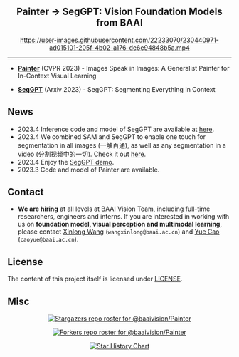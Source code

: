 <div align="center">

<h2>Painter  → SegGPT: Vision Foundation Models from BAAI</h2>

https://user-images.githubusercontent.com/22233070/230440971-ad015101-205f-4b02-a176-de6e94848b5a.mp4


</div>

---


- [**Painter**](Painter) (CVPR 2023) - Images Speak in Images: A Generalist Painter for In-Context Visual Learning

- [**SegGPT**](SegGPT) (Arxiv 2023) - SegGPT: Segmenting Everything In Context


## News
- 2023.4 Inference code and model of SegGPT are available at [here](SegGPT/SegGPT_inference/README.md).
- 2023.4 We combined SAM and SegGPT to enable one touch for segmentation in all images (一触百通), as well as any segmentation in a video (分割视频中的一切). Check it out [here](https://huggingface.co/spaces/BAAI/SegGPT).
- 2023.4 Enjoy the [SegGPT demo](https://huggingface.co/spaces/BAAI/SegGPT).
- 2023.3 Code and model of Painter are available.

## Contact
- **We are hiring** at all levels at BAAI Vision Team, including full-time researchers, engineers and interns. 
If you are interested in working with us on **foundation model, visual perception and multimodal learning**, please contact [Xinlong Wang](https://www.xloong.wang/) (`wangxinlong@baai.ac.cn`) and [Yue Cao](http://yue-cao.me/) (`caoyue@baai.ac.cn`).



## License

The content of this project itself is licensed under [LICENSE](LICENSE).


## Misc

<div align="center">

[![Stargazers repo roster for @baaivision/Painter](https://reporoster.com/stars/baaivision/Painter)](https://github.com/baaivision/Painter/stargazers)


[![Forkers repo roster for @baaivision/Painter](https://reporoster.com/forks/baaivision/Painter)](https://github.com/baaivision/Painter/network/members)


[![Star History Chart](https://api.star-history.com/svg?repos=baaivision/Painter&type=Date)](https://star-history.com/#baaivision/Painter&Date)

</div>

